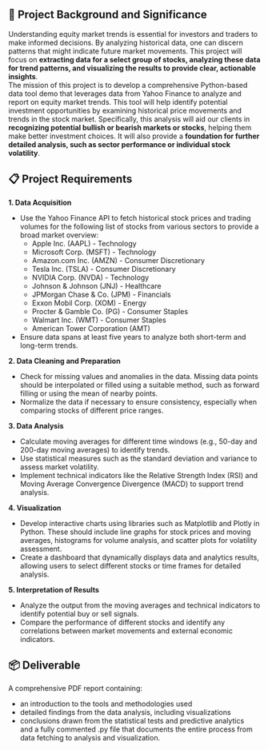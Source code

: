 ## 🎯 Project Background and Significance
Understanding equity market trends is essential for investors and traders to make informed decisions. By analyzing historical data, one can discern patterns that might indicate future market movements. This project will focus on **extracting data for a select group of stocks, analyzing these data for trend patterns, and visualizing the results to provide clear, actionable insights**.\
The mission of this project is to develop a comprehensive Python-based data tool demo that leverages data from Yahoo Finance to analyze and report on equity market trends. This tool will help identify potential investment opportunities by examining historical price movements and trends in the stock market. Specifically, this analysis will aid our clients in **recognizing potential bullish or bearish markets or stocks**, helping them make better investment choices. It will also provide a **foundation for further detailed analysis, such as sector performance or individual stock volatility**.

## 📋 Project Requirements
**1. Data Acquisition**
- Use the Yahoo Finance API to fetch historical stock prices and trading volumes for the following list of stocks from various sectors to provide a broad market overview:
    - Apple Inc. (AAPL) - Technology
    - Microsoft Corp. (MSFT) - Technology
    - Amazon.com Inc. (AMZN) - Consumer Discretionary
    - Tesla Inc. (TSLA) - Consumer Discretionary
    - NVIDIA Corp. (NVDA) - Technology
    - Johnson & Johnson (JNJ) - Healthcare
    - JPMorgan Chase & Co. (JPM) - Financials
    - Exxon Mobil Corp. (XOM) - Energy
    - Procter & Gamble Co. (PG) - Consumer Staples
    - Walmart Inc. (WMT) - Consumer Staples
    - American Tower Corporation (AMT)
- Ensure data spans at least five years to analyze both short-term and long-term trends.

**2. Data Cleaning and Preparation**
- Check for missing values and anomalies in the data. Missing data points should be interpolated or filled using a suitable method, such as forward filling or using the mean of nearby points.
- Normalize the data if necessary to ensure consistency, especially when comparing stocks of different price ranges.

**3. Data Analysis**
- Calculate moving averages for different time windows (e.g., 50-day and 200-day moving averages) to identify trends.
- Use statistical measures such as the standard deviation and variance to assess market volatility.
- Implement technical indicators like the Relative Strength Index (RSI) and Moving Average Convergence Divergence (MACD) to support trend analysis.

**4. Visualization**
- Develop interactive charts using libraries such as Matplotlib and Plotly in Python. These should include line graphs for stock prices and moving averages, histograms for volume analysis, and scatter plots for volatility assessment.
- Create a dashboard that dynamically displays data and analytics results, allowing users to select different stocks or time frames for detailed analysis.

**5. Interpretation of Results**
- Analyze the output from the moving averages and technical indicators to identify potential buy or sell signals.
- Compare the performance of different stocks and identify any correlations between market movements and external economic indicators.

## 📦 Deliverable
A comprehensive PDF report containing:
- an introduction to the tools and methodologies used
- detailed findings from the data analysis, including visualizations
- conclusions drawn from the statistical tests and predictive analytics\
and a fully commented .py file that documents the entire process from data fetching to analysis and visualization.